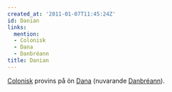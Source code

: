 ```yaml
---
created_at: '2011-01-07T11:45:24Z'
id: Danian
links:
  mention:
  - Colonisk
  - Dana
  - Danbréann
title: Danian
---
```


[Colonisk] provins på ön [Dana] (nuvarande [Danbréann]).

  [Colonisk]: Colonisk
  [Dana]: Dana
  [Danbréann]: Danbréann